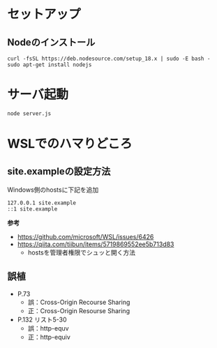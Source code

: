 # セットアップ
## Nodeのインストール

```
curl -fsSL https://deb.nodesource.com/setup_18.x | sudo -E bash -
sudo apt-get install nodejs
```

# サーバ起動

```sh
node server.js
```

# WSLでのハマりどころ
## site.exampleの設定方法
Windows側のhostsに下記を追加

```
127.0.0.1 site.example
::1 site.example
```

**参考**
- https://github.com/microsoft/WSL/issues/6426
- https://qiita.com/tiibun/items/5719869552ee5b713d83
  - hostsを管理者権限でシュッと開く方法

## 誤植
- P.73
    - 誤：Cross-Origin Recourse Sharing
    - 正：Cross-Origin Resourse Sharing
- P.132 リスト5-30
    - 誤：http-equv
    - 正：http-equiv